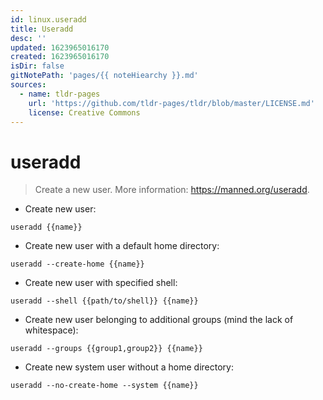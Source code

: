 ```yaml
---
id: linux.useradd
title: Useradd
desc: ''
updated: 1623965016170
created: 1623965016170
isDir: false
gitNotePath: 'pages/{{ noteHiearchy }}.md'
sources:
  - name: tldr-pages
    url: 'https://github.com/tldr-pages/tldr/blob/master/LICENSE.md'
    license: Creative Commons
---
```

# useradd

> Create a new user.
> More information: <https://manned.org/useradd>.

- Create new user:

`useradd {{name}}`

- Create new user with a default home directory:

`useradd --create-home {{name}}`

- Create new user with specified shell:

`useradd --shell {{path/to/shell}} {{name}}`

- Create new user belonging to additional groups (mind the lack of whitespace):

`useradd --groups {{group1,group2}} {{name}}`

- Create new system user without a home directory:

`useradd --no-create-home --system {{name}}`

